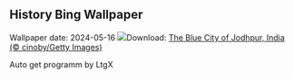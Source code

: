 ## History Bing Wallpaper
Wallpaper date: 2024-05-16
![](https://www.bing.com/th?id=OHR.BlueCityIndia_EN-US1593809891_UHD.jpg&w=1000)Download: [The Blue City of Jodhpur, India (© cinoby/Getty Images)](https://www.bing.com/th?id=OHR.BlueCityIndia_EN-US1593809891_UHD.jpg)

Auto get programm by LtgX
